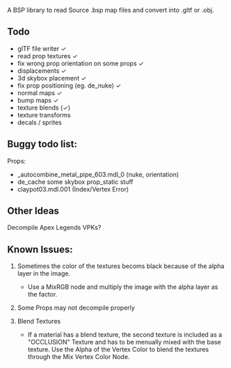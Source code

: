 A BSP library to read Source .bsp map files and convert into .gltf or .obj.

## Todo

- glTF file writer  	                        ✓
- read prop textures                            ✓
- fix wrong prop orientation on some props      ✓
- displacements                                 ✓
- 3d skybox placement                           ✓
- fix prop positioning (eg. de_nuke)            ✓
- normal maps                                   ✓
- bump maps                                     ✓
- texture blends                                (✓)
- texture transforms
- decals / sprites

## Buggy todo list:

Props:

- _autocombine_metal_pipe_603.mdl_0 (nuke, orientation)
- de_cache some skybox prop_static stuff
- claypot03.mdl.001 (Index/Vertex Error)

## Other Ideas

Decompile Apex Legends VPKs?

## Known Issues:

1. Sometimes the color of the textures becoms black because of the alpha layer in the image.
    - Use a MixRGB node and multiply the image with the alpha layer as the factor.

2. Some Props may not decompile properly

3. Blend Textures
    - If a material has a blend texture, the second texture is included as a "OCCLUSION" Texture and has to be menually mixed with the base texture. Use the Alpha of the Vertex Color to blend the textures through the Mix Vertex Color Node.
